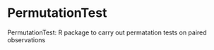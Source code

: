 PermutationTest
===============

PermutationTest: R package to carry out permatation tests on paired observations
